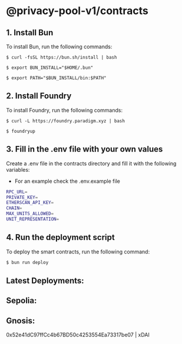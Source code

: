# @privacy-pool-v1/contracts

## 1. Install Bun
To install Bun, run the following commands:
```
$ curl -fsSL https://bun.sh/install | bash
```
```
$ export BUN_INSTALL="$HOME/.bun"
```
```
$ export PATH="$BUN_INSTALL/bin:$PATH"
```
## 2. Install Foundry
To install Foundry, run the following commands:
```
$ curl -L https://foundry.paradigm.xyz | bash
```
```
$ foundryup
```
## 3. Fill in the .env file with your own values
Create a .env file in the contracts directory and fill it with the following variables:
- For an example check the .env.example file
```bash
RPC_URL=
PRIVATE_KEY=
ETHERSCAN_API_KEY=
CHAIN=
MAX_UNITS_ALLOWED=
UNIT_REPRESENTATION=
```
## 4. Run the deployment script
To deploy the smart contracts, run the following command:
```bash
$ bun run deploy
```


## Latest Deployments:

## Sepolia:

## Gnosis:

0x52e41dC97ffCc4b67BD50c4253554Ea73317be07 | xDAI
